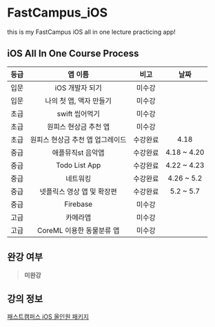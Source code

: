 # FastCampus_iOS
this is my FastCampus iOS all in one lecture practicing app! 

## iOS All In One Course Process

등급 |  앱 이름 | 비고 | 날짜 
:----:|:---------:|:------:|:-----:|
 입문 | iOS 개발자 되기 | 미수강 | 
 입문 | 나의 첫 앱, 액자 만들기 | 미수강 |
 초급 | swift 씹어먹기 | 미수강 |
 초급 | 원피스 현상금 추천 앱  | 미수강|
 초급 | 원피스 현상금 추천 앱 업그레이드 | 수강완료 | 4.18
 중급 | 애플뮤직st 음악앱 | 수강완료 | 4.18 ~ 4.20
 중급 | Todo List App | 수강완료 | 4.22 ~ 4.23
 중급 | 네트워킹 | 수강완료 | 4.26 ~ 5.2 |
 중급 | 넷플릭스 영상 앱 및 확장편 | 수강완료 | 5.2 ~ 5.7
 중급 | Firebase | 미수강|
 고급 | 카메라앱 | 미수강|
 고급 | CoreML 이용한 동물분류 앱  |미수강 |

## 완강 여부

> **미완강**

## 강의 정보 

[패스트캠퍼스 iOS 올인원 패키지](https://www.fastcampus.co.kr/dev_online_iosapp)
